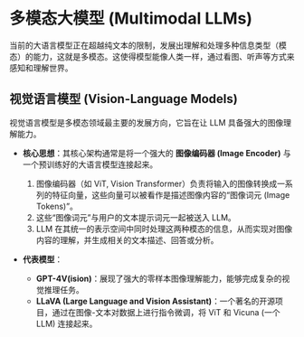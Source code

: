 # 多模态大模型 (Multimodal LLMs)

当前的大语言模型正在超越纯文本的限制，发展出理解和处理多种信息类型（模态）的能力，这就是多模态。这使得模型能像人类一样，通过看图、听声等方式来感知和理解世界。

## 视觉语言模型 (Vision-Language Models)

视觉语言模型是多模态领域最主要的发展方向，它旨在让 LLM 具备强大的图像理解能力。

-   **核心思想**：其核心架构通常是将一个强大的 **图像编码器 (Image Encoder)** 与一个预训练好的大语言模型连接起来。
    1.  图像编码器（如 ViT, Vision Transformer）负责将输入的图像转换成一系列的特征向量，这些向量可以被看作是描述图像内容的“图像词元 (Image Tokens)”。
    2.  这些“图像词元”与用户的文本提示词元一起被送入 LLM。
    3.  LLM 在其统一的表示空间中同时处理这两种模态的信息，从而实现对图像内容的理解，并生成相关的文本描述、回答或分析。

-   **代表模型**：
    -   **GPT-4V(ision)**：展现了强大的零样本图像理解能力，能够完成复杂的视觉推理任务。
    -   **LLaVA (Large Language and Vision Assistant)**：一个著名的开源项目，通过在图像-文本对数据上进行指令微调，将 ViT 和 Vicuna (一个 LLM) 连接起来。